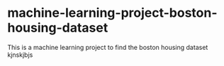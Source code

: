 # machine-learning-project-boston-housing-dataset
 This is a machine learning project to find the boston housing dataset 
kjnskjbjs
